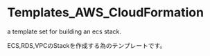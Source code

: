 # Templates_AWS_CloudFormation

a template set for building an ecs stack.

ECS,RDS,VPCのStackを作成する為のテンプレートです。
